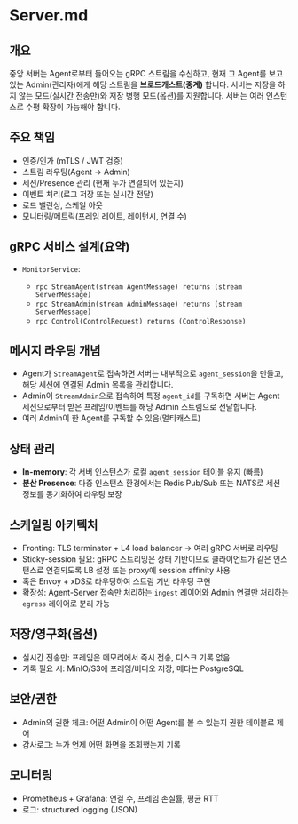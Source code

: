 # Server.md

## 개요

중앙 서버는 Agent로부터 들어오는 gRPC 스트림을 수신하고, 현재 그 Agent를 보고 있는 Admin(관리자)에게 해당 스트림을 **브로드캐스트(중계)** 합니다. 서버는 저장을 하지 않는 모드(실시간 전송만)와 저장 병행 모드(옵션)를 지원합니다. 서버는 여러 인스턴스로 수평 확장이 가능해야 합니다.

## 주요 책임

* 인증/인가 (mTLS / JWT 검증)
* 스트림 라우팅(Agent -> Admin)
* 세션/Presence 관리 (현재 누가 연결되어 있는지)
* 이벤트 처리(로그 저장 또는 실시간 전달)
* 로드 밸런싱, 스케일 아웃
* 모니터링/메트릭(프레임 레이트, 레이턴시, 연결 수)

## gRPC 서비스 설계(요약)

* `MonitorService`:

  * `rpc StreamAgent(stream AgentMessage) returns (stream ServerMessage)`
  * `rpc StreamAdmin(stream AdminMessage) returns (stream ServerMessage)`
  * `rpc Control(ControlRequest) returns (ControlResponse)`

## 메시지 라우팅 개념

* Agent가 `StreamAgent`로 접속하면 서버는 내부적으로 `agent_session`을 만들고, 해당 세션에 연결된 Admin 목록을 관리합니다.
* Admin이 `StreamAdmin`으로 접속하여 특정 `agent_id`를 구독하면 서버는 Agent 세션으로부터 받은 프레임/이벤트를 해당 Admin 스트림으로 전달합니다.
* 여러 Admin이 한 Agent를 구독할 수 있음(멀티캐스트)

## 상태 관리

* **In-memory**: 각 서버 인스턴스가 로컬 `agent_session` 테이블 유지 (빠름)
* **분산 Presence**: 다중 인스턴스 환경에서는 Redis Pub/Sub 또는 NATS로 세션 정보를 동기화하여 라우팅 보장

## 스케일링 아키텍처

* Fronting: TLS terminator + L4 load balancer → 여러 gRPC 서버로 라우팅
* Sticky-session 필요: gRPC 스트리밍은 상태 기반이므로 클라이언트가 같은 인스턴스로 연결되도록 LB 설정 또는 proxy에 session affinity 사용
* 혹은 Envoy + xDS로 라우팅하여 스트림 기반 라우팅 구현
* 확장성: Agent-Server 접속만 처리하는 `ingest` 레이어와 Admin 연결만 처리하는 `egress` 레이어로 분리 가능

## 저장/영구화(옵션)

* 실시간 전송만: 프레임은 메모리에서 즉시 전송, 디스크 기록 없음
* 기록 필요 시: MinIO/S3에 프레임/비디오 저장, 메타는 PostgreSQL

## 보안/권한

* Admin의 권한 체크: 어떤 Admin이 어떤 Agent를 볼 수 있는지 권한 테이블로 제어
* 감사로그: 누가 언제 어떤 화면을 조회했는지 기록

## 모니터링

* Prometheus + Grafana: 연결 수, 프레임 손실률, 평균 RTT
* 로그: structured logging (JSON)
